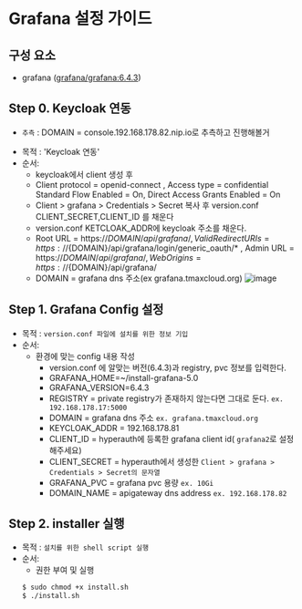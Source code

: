 
# Grafana 설정 가이드

## 구성 요소
* grafana ([grafana/grafana:6.4.3](https://grafana.com/grafana/download))

## Step 0. Keycloak 연동
- `추측` : DOMAIN = console.192.168.178.82.nip.io로 추측하고 진행해볼거
* 목적 : 'Keycloak 연동'
* 순서: 
	* keycloak에서 client 생성 후
	* Client protocol = openid-connect , Access type = confidential Standard Flow Enabled = On, Direct Access Grants Enabled = On
	* Client > grafana > Credentials > Secret 복사 후 version.conf CLIENT_SECRET,CLIENT_ID 를 채운다
	* version.conf KETCLOAK_ADDR에  keycloak 주소를 채운다.
	* Root URL = https://${DOMAIN}/api/grafana/, Valid Redirect URIs = https://${DOMAIN}/api/grafana/login/generic_oauth/* , Admin URL = https://${DOMAIN}/api/grafana/, Web Origins = https://${DOMAIN}/api/grafana/ 
	* DOMAIN = grafana dns 주소(ex grafana.tmaxcloud.org)
![image](https://user-images.githubusercontent.com/66110096/118447268-8a7f3000-b72b-11eb-9bdd-01d4252427c6.png)

## Step 1. Grafana Config 설정

* 목적 : `version.conf 파일에 설치를 위한 정보 기입`
* 순서: 
	* 환경에 맞는 config 내용 작성
		* version.conf 에 알맞는 버전(6.4.3)과 registry, pvc  정보를 입력한다.
		* GRAFANA_HOME=~/install-grafana-5.0
		* GRAFANA_VERSION=6.4.3
		* REGISTRY = private registry가 존재하지 않는다면 그대로 둔다. `ex. 192.168.178.17:5000`
		* DOMAIN = grafana dns 주소 `ex. grafana.tmaxcloud.org`
		* KEYCLOAK_ADDR = 192.168.178.81
		* CLIENT_ID = hyperauth에 등록한 grafana client id( `grafana2`로 설정해주세요)
		* CLIENT_SECRET = hyperauth에서 생성한 `Client > grafana > Credentials > Secret의 문자열`
		* GRAFANA_PVC = grafana pvc 용량 `ex. 10Gi`
		* DOMAIN_NAME = apigateway dns address `ex. 192.168.178.82`
	

## Step 2. installer 실행
* 목적 : `설치를 위한 shell script 실행`
* 순서: 
	* 권한 부여 및 실행
	``` bash
	$ sudo chmod +x install.sh
	$ ./install.sh
	```
